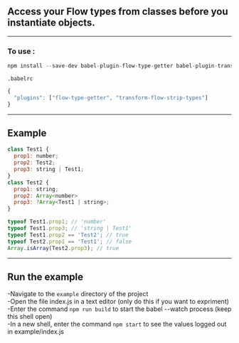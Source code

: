 ## Access your Flow types from classes before you instantiate objects.

---
### To use :

```javascript
npm install --save-dev babel-plugin-flow-type-getter babel-plugin-transform-flow-strip-types
```
`.babelrc`
```javascript
{
  "plugins": ["flow-type-getter", "transform-flow-strip-types"]
}
```

---

## Example

```javascript
class Test1 {
  prop1: number;
  prop2: Test2;
  prop3: string | Test1;
}
class Test2 {
  prop1: string;
  prop2: Array<number>
  prop3: ?Array<Test1 | string>;
}

typeof Test1.prop1; // 'number'
typeof Test1.prop3; // 'string | Test1'
typeof Test1.prop2 == 'Test2'; // true
typeof Test2.prop1 == 'Test1'; // false
Array.isArray(Test2.prop3); // true
````
---

## Run the example

-Navigate to the `example` directory of the project</br>
-Open the file index.js in a text editor (only do this if you want to expriment)</br>
-Enter the command `npm run build` to start the babel --watch process (keep this shell open)</br>
-In a new shell, enter the command `npm start` to see the values logged out in example/index.js</br>
